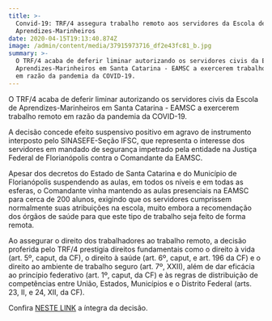 ```yaml
---
title: >-
  Convid-19: TRF/4 assegura trabalho remoto aos servidores da Escola de
  Aprendizes-Marinheiros
date: 2020-04-15T19:13:40.874Z
image: /admin/content/media/37915973716_df2e43fc81_b.jpg
summary: >-
  O TRF/4 acaba de deferir liminar autorizando os servidores civis da Escola de
  Aprendizes-Marinheiros em Santa Catarina - EAMSC a exercerem trabalho remoto
  em razão da pandemia da COVID-19.
---
```

O TRF/4 acaba de deferir liminar autorizando os servidores civis da Escola de Aprendizes-Marinheiros em Santa Catarina - EAMSC a exercerem trabalho remoto em razão da pandemia da COVID-19.

A decisão concede efeito suspensivo positivo em agravo de instrumento interposto pelo SINASEFE-Seção IFSC, que representa o interesse dos servidores em mandado de segurança impetrado pela entidade na Justiça Federal de Florianópolis contra o Comandante da EAMSC.

Apesar dos decretos do Estado de Santa Catarina e do Município de Florianópolis suspendendo as aulas, em todos os níveis e em todas as esferas, o Comandante vinha mantendo as aulas presenciais na EAMSC para cerca de 200 alunos, exigindo que os servidores cumprissem normalmente suas atribuições na escola, muito embora a recomendação dos órgãos de saúde para que este tipo de trabalho seja feito de forma remota.

Ao assegurar o direito dos trabalhadores ao trabalho remoto, a decisão proferida pelo TRF/4 prestigia direitos fundamentais como o direito à vida (art. 5º, caput, da CF), o direito à saúde (art. 6º, caput, e art. 196 da CF) e o direito ao ambiente de trabalho seguro (art. 7º, XXII), além de dar eficácia ao princípio federativo (art. 1º, caput, da CF) e às regras de distribuição de competências entre União, Estados, Municípios e o Distrito Federal (arts. 23, II, e 24, XII, da CF).

Confira [NESTE LINK](https://eproc.trf4.jus.br/eproc2trf4/controlador.php?acao=acessar_documento&doc=41586965057493263406053032983&evento=41586965057493263406053043181&key=3c4b372588e0e475445d2634744727d639667296f6f3bfa8f840bd71465d43e5&hash=dea2f8e0b01c65bfeab2b72af04ad5a4) a íntegra da decisão.
